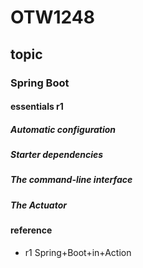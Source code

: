 # OTW1248
## topic
### Spring Boot

#### essentials r1
##### Automatic configuration
##### Starter dependencies
##### The command-line interface
##### The Actuator


#### reference
- r1 Spring+Boot+in+Action 